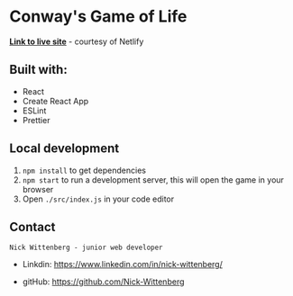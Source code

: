 # Conway's Game of Life

**[Link to live site](https://keen-knuth-b29877.netlify.app/ "Conway's Game of Life")** - courtesy of Netlify

## Built with:

- React
- Create React App
- ESLint
- Prettier

## Local development

1. `npm install` to get dependencies
2. `npm start` to run a development server, this will open the game in your browser
3. Open `./src/index.js` in your code editor

## Contact

`Nick Wittenberg - junior web developer`

- Linkdin: https://www.linkedin.com/in/nick-wittenberg/

- gitHub: https://github.com/Nick-Wittenberg
